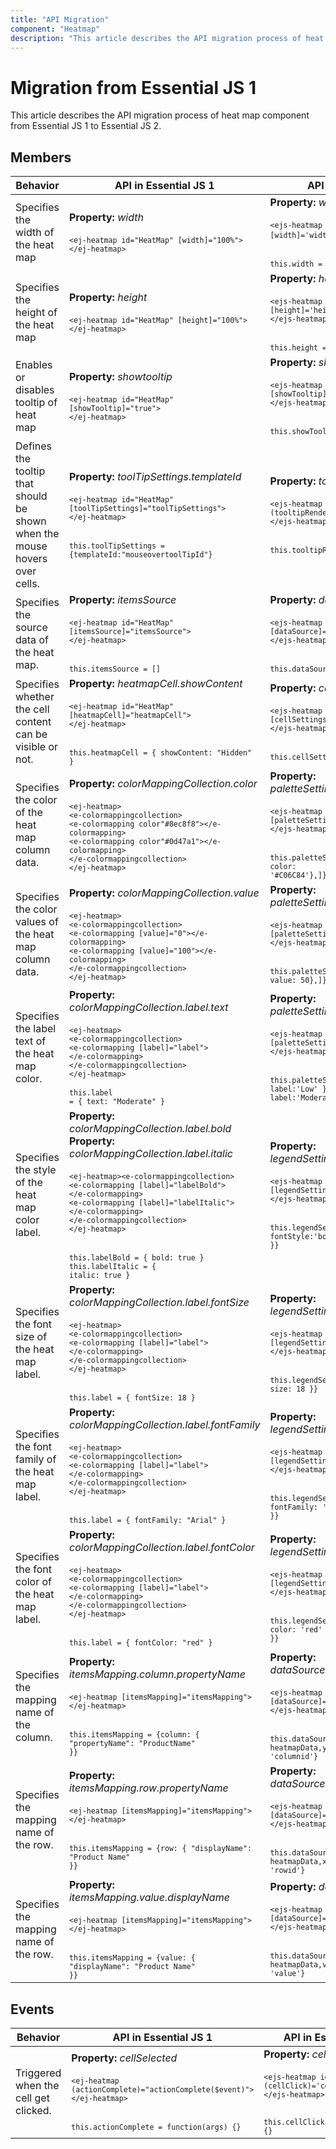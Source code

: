 ```yaml
---
title: "API Migration"
component: "Heatmap"
description: "This article describes the API migration process of heat map component from Essential JS 1 to Essential JS 2"
---
```


# Migration from Essential JS 1

This article describes the API migration process of heat map component from Essential JS 1 to Essential JS 2.

## Members

<!-- markdownlint-disable MD033 -->
| Behavior | API in Essential JS 1 | API in Essential JS 2 |
| --- | --- | --- |
| Specifies the width of the heat map | **Property:**  *width*<br/><br/><code>`<ej-heatmap id="HeatMap" [width]="100%">`<br/>`</ej-heatmap>`</code>| **Property:**  *width*<br/><br/><code>`<ejs-heatmap id='container' [width]='width'>`</ejs-heatmap>` <br> <br><code>this.width = '300'</code>|
| Specifies the height of the heat map| **Property:**  *height*<br/><br/><code>`<ej-heatmap id="HeatMap" [height]="100%">`<br/>`</ej-heatmap>`</code>| **Property:**  *height*<br/><br/><code>`<ejs-heatmap id='container' [height]='height'>`<br/>`</ejs-heatmap>` <br> <br><code>this.height = '300'</code>|
| Enables or disables tooltip of heat map| **Property:**  *showtooltip*<br/><br/><code>`<ej-heatmap id="HeatMap" [showTooltip]="true">`<br/>`</ej-heatmap>`</code>| **Property:**  *showTooltip*<br/><br/><code>`<ejs-heatmap id='container' [showTooltip]='showTooltip'>`<br/>`</ejs-heatmap>` <br> <br><code>this.showTooltip = true</code>|
| Defines the tooltip that should be shown when the mouse hovers over cells.| **Property:**  *toolTipSettings.templateId*<br/><br/><code>`<ej-heatmap id="HeatMap" [toolTipSettings]="toolTipSettings">`<br/>`</ej-heatmap>`<br> <br><code>this.toolTipSettings = {templateId:"mouseovertoolTipId"}</code>|**Property:**  *tooltipRender*<br/><br/><code>`<ejs-heatmap id='container' (tooltipRender)='tooltipRender($event)'>`<br/>`</ejs-heatmap>`<br> <br><code>this.tooltipRender = function(args) {};</code>|
| Specifies the source data of the heat map.| **Property:**  *itemsSource*<br/><br/><code>`<ej-heatmap id="HeatMap" [itemsSource]="itemsSource">`<br/>`</ej-heatmap>`<br> <br><code>this.itemsSource = []</code>| **Property:**  *dataSource*<br/><br/><code>`<ejs-heatmap id='container' [dataSource]='dataSource'>`<br>`</ejs-heatmap>`<br> <br><code>this.dataSource = []</code>|
| Specifies whether the cell content can be visible or not.| **Property:**  *heatmapCell.showContent*<br/><br/><code>`<ej-heatmap id="HeatMap" [heatmapCell]="heatmapCell">`<br/>`</ej-heatmap>`<br> <br><code>this.heatmapCell = { showContent: "Hidden" }</code>| **Property:**  *cellSettings.showLabel* <br><br><code>`<ejs-heatmap id='container' [cellSettings]='cellSettings'>`<br>`</ejs-heatmap>`<br> <br><code>this.cellSettings = {showLabel: false}</code>|
| Specifies the color of the heat map column data.| **Property:**  *colorMappingCollection.color*<br/><br/><code>`<ej-heatmap>`<br>`<e-colormappingcollection>`<br>`<e-colormapping color"#8ec8f8"></e-colormapping>`<br>`<e-colormapping color"#0d47a1"></e-colormapping>`<br>`</e-colormappingcollection>`<br>`</ej-heatmap>`</code>| **Property:**  *paletteSettings.palette.color*<br/><br/><code>`<ejs-heatmap id='container' [paletteSettings]='paletteSettings'>`<br>`</ejs-heatmap>`<br> <br><code>this.paletteSettings = {palette: [{ color: '#C06C84'},]}</code>|
| Specifies the color values of the heat map column data.| **Property:**  *colorMappingCollection.value*<br/><br/><code>`<ej-heatmap>`<br>`<e-colormappingcollection>`<br>`<e-colormapping [value]="0"></e-colormapping>`<br>`<e-colormapping [value]="100"></e-colormapping>`<br>`</e-colormappingcollection>`<br>`</ej-heatmap>`</code>| **Property:**  *paletteSettings.palette.value*<br/><br/><code>`<ejs-heatmap id='container' [paletteSettings]='paletteSettings'>`<br>`</ejs-heatmap>`<br> <br><code>this.paletteSettings = {palette: [{ value: 50},]}</code>|
| Specifies the label text of the heat map color.| **Property:**  *colorMappingCollection.label.text*<br/><br/><code>`<ej-heatmap>`<br>`<e-colormappingcollection>`<br>`<e-colormapping [label]="label">`<br>`</e-colormapping>`<br>`</e-colormappingcollection>`<br>`</ej-heatmap>`<br><br><code>this.label = { text: "Moderate" }</code>| **Property:**  *paletteSettings.palette.label*<br/><br/><code>`<ejs-heatmap id='container' [paletteSettings]='paletteSettings'>`<br>`</ejs-heatmap>`<br> <br><code>this.paletteSettings = {palette: [{ label:'Low' },{ label:'Moderate' }]}</code>|
| Specifies the style of the heat map color label.| **Property:**  *colorMappingCollection.label.bold* **Property:**  *colorMappingCollection.label.italic*<br/><br/><code>`<ej-heatmap><e-colormappingcollection>`<br>`<e-colormapping [label]="labelBold">`<br>`</e-colormapping>`<br>`<e-colormapping [label]="labelItalic">`<br>`</e-colormapping>`<br>`</e-colormappingcollection>`<br>`</ej-heatmap>`<br> <br><code>this.labelBold = { bold: true }<br>this.labelItalic = { italic: true }</code>| **Property:**  *legendSettings.textStyle.fontStyle*<br/><br/><code>`<ejs-heatmap id='container' [legendSettings]='legendSettings'>`<br>`</ejs-heatmap>`<br> <br><code>this.legendSettings = {textStyle: { fontStyle:'bold' }}</code>|
| Specifies the font size of the heat map label.| **Property:**  *colorMappingCollection.label.fontSize*<br/><br/><code>`<ej-heatmap>`<br>`<e-colormappingcollection>`<br>`<e-colormapping [label]="label">`<br>`</e-colormapping>`<br>`</e-colormappingcollection>`<br>`</ej-heatmap>`<br> <br><code>this.label = { fontSize: 18 }</code>| **Property:**  *legendSettings.textStyle.size*<br/><br/><code>`<ejs-heatmap id='container' [legendSettings]='legendSettings'>`<br>`</ejs-heatmap>`<br> <br><code>this.legendSettings = {textStyle: { size: 18 }}</code>|
| Specifies the font family of the heat map label.| **Property:**  *colorMappingCollection.label.fontFamily*<br/><br/><code>`<ej-heatmap>`<br>`<e-colormappingcollection>`<br>`<e-colormapping [label]="label">`<br>`</e-colormapping>`<br>`</e-colormappingcollection>`<br>`</ej-heatmap>`<br> <br><code>this.label = { fontFamily: "Arial" }</code>| **Property:**  *legendSettings.textStyle.fontFamily*<br/><br/><code>`<ejs-heatmap id='container' [legendSettings]='legendSettings'>`<br>`</ejs-heatmap>`<br> <br><code>this.legendSettings = {textStyle: { fontFamily: 'Arial' }}</code>|
| Specifies the font color of the heat map label.| **Property:**  *colorMappingCollection.label.fontColor*<br/><br/><code>`<ej-heatmap>`<br>`<e-colormappingcollection>`<br>`<e-colormapping [label]="label">`<br>`</e-colormapping>`<br>`</e-colormappingcollection>`<br>`</ej-heatmap>`<br> <br><code>this.label = { fontColor: "red" }</code>| **Property:**  *legendSettings.textStyle.fontFamily*<br/><br/><code>`<ejs-heatmap id='container' [legendSettings]='legendSettings'>`<br>`</ejs-heatmap>`<br> <br><code>this.legendSettings = {textStyle: { color: 'red' }}</code>|
| Specifies the mapping name of the column.| **Property:**  *itemsMapping.column.propertyName*<br/><br/><code>`<ej-heatmap [itemsMapping]="itemsMapping">`<br>`</ej-heatmap>`<br> <br><code>this.itemsMapping = {column: { "propertyName": "ProductName" }}</code>| **Property:**  *dataSource.yDataMapping*<br/><br/><code>`<ejs-heatmap id='container' [dataSource]='dataSource'>`<br>`</ejs-heatmap>`<br> <br><code>this.dataSource = {data: heatmapData,yDataMapping: 'columnid'}</code>|
| Specifies the mapping name of the row.| **Property:**  *itemsMapping.row.propertyName*<br/><br/><code>`<ej-heatmap [itemsMapping]="itemsMapping">`<br>`</ej-heatmap>`<br> <br><code>this.itemsMapping = {row: { "displayName": "Product Name" }}</code>| **Property:**  *dataSource.xDataMapping*<br/><br/><code>`<ejs-heatmap id='container' [dataSource]='dataSource'>`<br>`</ejs-heatmap>`<br> <br><code>this.dataSource = {data: heatmapData,xDataMapping: 'rowid'}</code>
| Specifies the mapping name of the row.</b>| **Property:**  *itemsMapping.value.displayName*<br/><br/><code>`<ej-heatmap [itemsMapping]="itemsMapping">`<br>`</ej-heatmap>`<br> <br><code>this.itemsMapping = {value: { "displayName": "Product Name" }}</code>| **Property:**  *dataSource.valueMapping*<br/><br/><code>`<ejs-heatmap id='container' [dataSource]='dataSource'>`<br>`</ejs-heatmap>`<br> <br><code>this.dataSource = {data: heatmapData,valueMapping: 'value'}</code>|

## Events

<!-- markdownlint-disable MD033 -->
| Behavior | API in Essential JS 1 | API in Essential JS 2 |
| --- | --- | --- |
| Triggered when the cell get clicked.| **Property:**  *cellSelected*<br/><br/><code>`<ej-heatmap (actionComplete)="actionComplete($event)">`<br>`</ej-heatmap>`<br> <br><code>this.actionComplete = function(args) {}</code>| **Property:**  *cellClick*<br/><br/><code>`<ejs-heatmap id='container' (cellClick)='cellClick($event)'>`<br>`</ejs-heatmap>`<br><br><code> this.cellClick = function(args) {} </code>|
